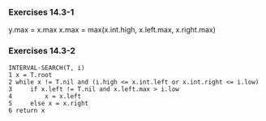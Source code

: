 ### Exercises 14.3-1
y.max = x.max
x.max = max(x.int.high, x.left.max, x.right.max)

### Exercises 14.3-2
```
INTERVAL-SEARCH(T, i)
1 x = T.root
2 while x != T.nil and (i.high <= x.int.left or x.int.right <= i.low)
3     if x.left != T.nil and x.left.max > i.low
4         x = x.left
5     else x = x.right
6 return x
```
